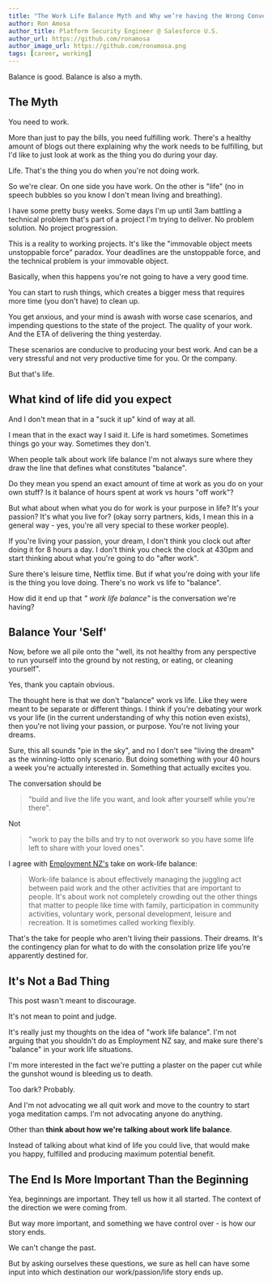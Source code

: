 ```yaml
---
title: "The Work Life Balance Myth and Why we’re having the Wrong Conversation about Work. "
author: Ron Amosa
author_title: Platform Security Engineer @ Salesforce U.S.
author_url: https://github.com/ronamosa
author_image_url: https://github.com/ronamosa.png
tags: [career, working]
---
```


Balance is good. Balance is also a myth.

## The Myth

You need to work.

More than just to pay the bills, you need fulfilling work. There's a healthy amount of blogs out there explaining why the work needs to be fulfilling, but I'd like to just look at work as the thing you do during your day.

Life. That's the thing you do when you're not doing work.

So we're clear. On one side you have work. On the other is "life" (no in speech bubbles so you know I don't mean living and breathing).

<!--truncate-->

I have some pretty busy weeks. Some days I'm up until 3am battling a technical problem that's part of a project I'm trying to deliver. No problem solution. No project progression.

This is a reality to working projects. It's like the "immovable object meets unstoppable force" paradox. Your deadlines are the unstoppable force, and the technical problem is your immovable object.

Basically, when this happens you're not going to have a very good time.

You can start to rush things, which creates a bigger mess that requires more time (you don't have) to clean up.

You get anxious, and your mind is awash with worse case scenarios, and impending questions to the state of the project. The quality of your work. And the ETA of delivering the thing yesterday.

These scenarios are conducive to producing your best work. And can be a very stressful and not very productive time for you. Or the company.

But that's life.

## What kind of life did you expect

And I don't mean that in a "suck it up" kind of way at all.

I mean that in the exact way I said it. Life is hard sometimes. Sometimes things go your way. Sometimes they don't.

When people talk about work life balance I'm not always sure where they draw the line that defines what constitutes "balance".

Do they mean you spend an exact amount of time at work as you do on your own stuff? Is it balance of hours spent at work vs hours "off work"?

But what about when what you do for work is your purpose in life? It's your passion? It's what you live for? (okay sorry partners, kids, I mean this in a general way - yes, you're all very special to these worker people).

If you're living your passion, your dream, I don't think you clock out after doing it for 8 hours a day. I don't think you check the clock at 430pm and start thinking about what you're going to do "after work".

Sure there's leisure time, Netflix time. But if what you're doing with your life is the thing you love doing. There's no work vs life to "balance".

How did it end up that _" work life balance"_ is the conversation we're having?

## Balance Your 'Self'

Now, before we all pile onto the "well, its not healthy from any perspective to run yourself into the ground by not resting, or eating, or cleaning yourself".

Yes, thank you captain obvious.

The thought here is that we don't "balance" work vs life. Like they were meant to be separate or different things. I think if you're debating your work vs your life (in the current understanding of why this notion even exists), then you're not living your passion, or purpose. You're not living your dreams.

Sure, this all sounds "pie in the sky", and no I don't see "living the dream" as the winning-lotto only scenario. But doing something with your 40 hours a week you're actually interested in. Something that actually excites you.

The conversation should be

>"build and live the life you want, and look after yourself while you're there".

Not

>"work to pay the bills and try to not overwork so you have some life left to share with your loved ones".

I agree with [Employment NZ's](https://www.employment.govt.nz/workplace-policies/productive-workplaces/work-life-balance/) take on work-life balance:

>Work-life balance is about effectively managing the juggling act between paid work and the other activities that are important to people. It's about work not completely crowding out the other things that matter to people like time with family, participation in community activities, voluntary work, personal development, leisure and recreation. It is sometimes called working flexibly.

That's the take for people who aren't living their passions. Their dreams. It's the contingency plan for what to do with the consolation prize life you're apparently destined for.

## It's Not a Bad Thing

This post wasn't meant to discourage.

It's not mean to point and judge.

It's really just my thoughts on the idea of "work life balance". I'm not arguing that you shouldn't do as Employment NZ say, and make sure there's "balance" in your  work life situations.

I'm more interested in the fact we're putting a plaster on the paper cut while the gunshot wound is bleeding us to death.

Too dark? Probably.

And I'm not advocating we all quit work and move to the country to start yoga meditation camps. I'm not advocating anyone do anything.

Other than **think about how we're talking about  work life balance**.

Instead of talking about what kind of life you could live, that would make you happy, fulfilled and producing maximum potential benefit.

## The End Is More Important Than the Beginning

Yea, beginnings are important. They tell us how it all started. The context of the direction we were coming from.

But way more important, and something we have control over - is how our story ends.

We can't change the past.

But by asking ourselves these questions, we sure as hell can have some input into which destination our work/passion/life story ends up.
